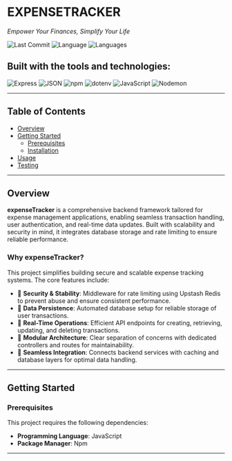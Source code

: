 # EXPENSETRACKER

*Empower Your Finances, Simplify Your Life*

![Last Commit](https://img.shields.io/badge/last%20commit-today-brightgreen)
![Language](https://img.shields.io/badge/javascript-100%25-yellow)
![Languages](https://img.shields.io/badge/languages-1-blue)

## Built with the tools and technologies:

![Express](https://img.shields.io/badge/EX-Express-black?logo=express)
![JSON](https://img.shields.io/badge/-JSON-black?logo=json)
![npm](https://img.shields.io/badge/-npm-red?logo=npm)
![dotenv](https://img.shields.io/badge/-.ENV-yellow)
![JavaScript](https://img.shields.io/badge/-JavaScript-yellow?logo=javascript)
![Nodemon](https://img.shields.io/badge/-Nodemon-brightgreen)

---

## Table of Contents

- [Overview](#overview)
- [Getting Started](#getting-started)
  - [Prerequisites](#prerequisites)
  - [Installation](#installation)
- [Usage](#usage)
- [Testing](#testing)

---

## Overview

**expenseTracker** is a comprehensive backend framework tailored for expense management applications, enabling seamless transaction handling, user authentication, and real-time data updates. Built with scalability and security in mind, it integrates database storage and rate limiting to ensure reliable performance.

### Why expenseTracker?

This project simplifies building secure and scalable expense tracking systems. The core features include:

- 🔐 **Security & Stability**: Middleware for rate limiting using Upstash Redis to prevent abuse and ensure consistent performance.
- 💾 **Data Persistence**: Automated database setup for reliable storage of user transactions.
- 🔁 **Real-Time Operations**: Efficient API endpoints for creating, retrieving, updating, and deleting transactions.
- 🧩 **Modular Architecture**: Clear separation of concerns with dedicated controllers and routes for maintainability.
- 🔄 **Seamless Integration**: Connects backend services with caching and database layers for optimal data handling.

---

## Getting Started

### Prerequisites

This project requires the following dependencies:

- **Programming Language**: JavaScript  
- **Package Manager**: Npm

---


